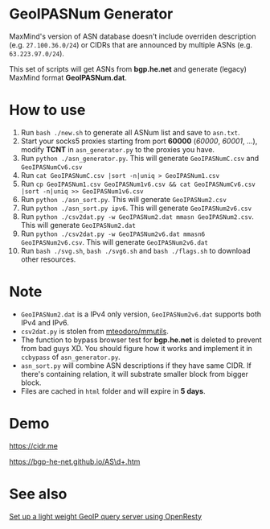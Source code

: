 GeoIPASNum Generator
===================
MaxMind's version of ASN database doesn't include overriden description (e.g. `27.100.36.0/24`) or CIDRs that are announced by multiple ASNs (e.g. `63.223.97.0/24`).

This set of scripts will get ASNs from **bgp.he.net** and generate (legacy) MaxMind format **GeoIPASNum.dat**.

# How to use

1. Run `bash ./new.sh` to generate all ASNum list and save to `asn.txt`.
2. Start your socks5 proxies starting from port **60000** (*60000*, *60001*, ...), modify **TCNT** in `asn_generator.py` to the proxies you have.
3. Run `python ./asn_generator.py`. This will generate `GeoIPASNumC.csv` and `GeoIPASNumCv6.csv`
4. Run `cat GeoIPASNumC.csv |sort -n|uniq > GeoIPASNum1.csv`
5. Run `cp GeoIPASNum1.csv GeoIPASNum1v6.csv && cat GeoIPASNumCv6.csv |sort -n|uniq >> GeoIPASNum1v6.csv`
6. Run `python ./asn_sort.py`. This will generate `GeoIPASNum2.csv`
7. Run `python ./asn_sort.py ipv6`. This will generate `GeoIPASNum2v6.csv`
8. Run `python ./csv2dat.py -w GeoIPASNum2.dat mmasn GeoIPASNum2.csv`. This will generate `GeoIPASNum2.dat`
9. Run `python ./csv2dat.py -w GeoIPASNum2v6.dat mmasn6 GeoIPASNum2v6.csv`. This will generate `GeoIPASNum2v6.dat`
10. Run `bash ./svg.sh`, `bash ./svg6.sh` and `bash ./flags.sh` to download other resources.

# Note

* `GeoIPASNum2.dat` is a IPv4 only version, `GeoIPASNum2v6.dat` supports both IPv4 and IPv6.
* `csv2dat.py` is stolen from [mteodoro/mmutils](https://github.com/mteodoro/mmutils).
* The function to bypass browser test for **bgp.he.net** is deleted to prevent from bad guys XD. You should figure how it works and implement it in `ccbypass` of `asn_generator.py`.
* `asn_sort.py` will combine ASN descriptions if they have same CIDR. If there's containing relation, it will substrate smaller block from bigger block.
* Files are cached in `html` folder and will expire in **5 days**.

# Demo

https://cidr.me

https://bgp-he-net.github.io/AS\d+.htm

# See also

[Set up a light weight GeoIP query server using OpenResty](https://gist.github.com/fffonion/44e5fb59e2a8f0efba5c1965c6043584)
